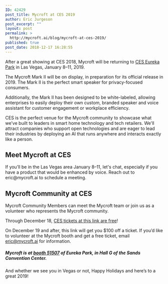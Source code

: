 ```yaml
---
ID: 42429
post_title: Mycroft at CES 2019
author: Eric Jurgeson
post_excerpt: ""
layout: post
permalink: >
  http://mycroft.ai/blog/mycroft-at-ces-2019/
published: true
post_date: 2018-12-17 16:28:55
---
```

After a great showing at CES 2018, Mycroft will be returning to <a href="https://www.ces.tech/Topics/Startups/Startups.aspx" target="_blank" rel="noopener">CES Eureka Park</a> in Las Vegas, January 8–11, 2019.

The Mycroft Mark II will be on display, in preparation for its official release in 2019. The Mark II is the perfect smart speaker for privacy-focused consumers.

Additionally, the Mark II has been designed to be white-labeled, allowing enterprises to easily deploy their own custom, branded speaker and voice assistant for customer engagement or workplace efficiency.

CES is the perfect venue for the Mycroft community to showcase what we’ve built to leaders in smart home technology and tech retailers. We'll attract companies who support open technologies and are eager to lead their industries by deploying an AI that runs anywhere and interacts exactly like a person.
<h2>Meet Mycroft at CES</h2>
If you’ll be in the Las Vegas area January 8–11, let's chat, especially if you have a product that would be enhanced by voice. Reach out to eric@mycroft.ai to schedule a meeting.
<h2>Mycroft Community at CES</h2>
Mycroft Community Members can meet the Mycroft team or join us as a volunteer who represents the Mycroft community.

Through December 18, <a href="https://www.compusystems.com/servlet/ar?evt_uid=256&amp;p=DS002119&amp;W=WG01" target="_blank" rel="noopener">CES tickets at this link are free</a>!

On December 19 and after, this link will get you $100 off a ticket. If you’d like to volunteer at the Mycroft booth and get a free ticket, email eric@mycroft.ai for information.
<h5>Mycroft is at <a href="https://ces19.mapyourshow.com/7_0/floorplan/?hallID=M&amp;selectedBooth=booth~51507" target="_blank" rel="noopener">booth 51507</a> of Eureka Park, in Hall G of the Sands Convention Center.</h5>
And whether we see you in Vegas or not, Happy Holidays and here’s to a great 2019!